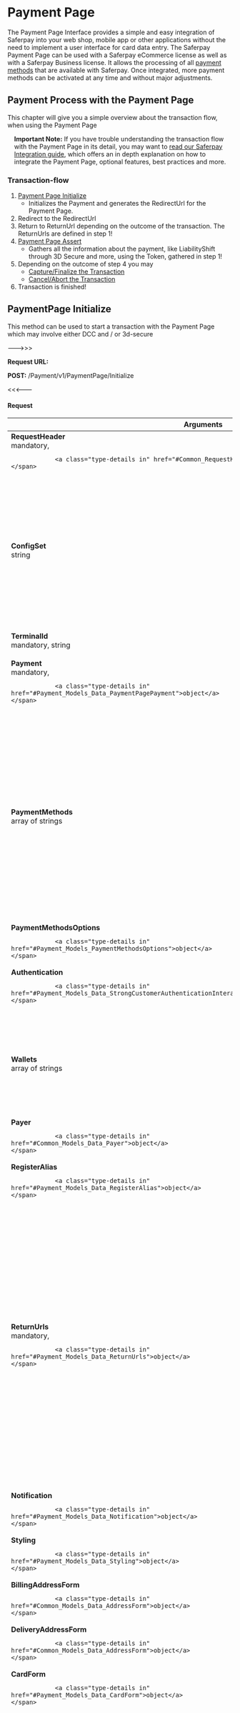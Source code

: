 # <a name="ChapterPaymentPage"></a>Payment Page

The Payment Page Interface provides a simple and easy integration of Saferpay into your web shop, mobile app or other applications without the need to implement a user interface for card data entry. The Saferpay Payment Page can be used with a Saferpay eCommerce license as well as with a Saferpay Business license. It allows the processing of all <a target="_blank" href="https://saferpay.github.io/sndbx/index.html#paymentmethods">payment methods</a> that are available with Saferpay. Once integrated, more payment methods can be activated at any time and without major adjustments.


## <a name="ChapterPaymentPageProcess"></a> Payment Process with the Payment Page

This chapter will give you a simple overview about the transaction flow, when using the Payment Page

<div class="info">
	<span class="glyphicon glyphicon-info-sign" style="color: rgb(110, 199, 215);font-size: 55px;height: 75px;float: left;margin-right: 15px;margin-top: 0px;"></span>
	<p><strong>Important Note:</strong> If you have trouble understanding the transaction flow with the Payment Page in its detail, you may want to <a href="https://saferpay.github.io/sndbx/Integration_PP.html">read our Saferpay Integration guide</a>, which offers an in depth explanation on how to integrate the Payment Page, optional features, best practices and more.</p>
</div>

### Transaction-flow

1. [Payment Page Initialize](index.html#Payment_v1_PaymentPage_Initialize)
  	* Initializes the Payment and generates the RedirectUrl for the Payment Page.
2. Redirect to the RedirectUrl
3. Return to ReturnUrl depending on the outcome of the transaction. The ReturnUrls are defined in step 1!
4. [Payment Page Assert](index.html#Payment_v1_PaymentPage_Assert)
  	* Gathers all the information about the payment, like LiabilityShift through 3D Secure and more, using the Token, gathered in step 1!
5. Depending on the outcome of step 4 you may
  	* [Capture/Finalize the Transaction](index.html#Payment_v1_Transaction_Capture)
  	* [Cancel/Abort the Transaction](index.html#Payment_v1_Transaction_Cancel)
6. Transaction is finished!



## <a name="Payment_v1_PaymentPage_Initialize"></a>PaymentPage Initialize

This method can be used to start a transaction with the Payment Page which may involve either DCC and / or 3d-secure

--->>>

<div class="info"><p><strong>Request URL:</strong></p><p><strong>POST:</strong> /Payment/v1/PaymentPage/Initialize</p></div>

<<<---

#### Request




<table class="table">
	<thead>
		<tr>
			<th colspan="2">Arguments</th>
		</tr>
	</thead>
				<tr>
					<td class="col-sm-4 text-right">
	<strong>RequestHeader</strong><br />
	<span class="text-muted small">
			<span>
				<span class="text-mandatory">mandatory</span>,
			</span>
				
				<a class="type-details in" href="#Common_RequestHeader">object</a>
	</span>
</td>
<td class="col-sm-8">
	<div style="padding-bottom: 10px">General information about the request.</div>
	<i class="small text-muted">
			</i>
</td>
				</tr>
				<tr>
					<td class="col-sm-4 text-right">
	<strong>ConfigSet</strong><br />
	<span class="text-muted small">
				string
	</span>
</td>
<td class="col-sm-8">
	<div style="padding-bottom: 10px">This parameter let you define your payment page config (PPConfig) by name. If this parameters is not set, your default PPConfig will be applied if available.<br> When the PPConfig can't be found (e.g. wrong name), the Saferpay basic style will be applied to the payment page.</div>
	<i class="small text-muted">
Id[1..20]<br />
				    <span>Example: <code>name of your payment page config (case-insensitive)</code></span>
	</i>
</td>
				</tr>
				<tr>
					<td class="col-sm-4 text-right">
	<strong>TerminalId</strong><br />
	<span class="text-muted small">
			<span>
				<span class="text-mandatory">mandatory</span>,
			</span>
				string
	</span>
</td>
<td class="col-sm-8">
	<div style="padding-bottom: 10px">Saferpay terminal id</div>
	<i class="small text-muted">
Numeric[8..8]<br />
				    <span>Example: <code>12345678</code></span>
	</i>
</td>
				</tr>
				<tr>
					<td class="col-sm-4 text-right">
	<strong>Payment</strong><br />
	<span class="text-muted small">
			<span>
				<span class="text-mandatory">mandatory</span>,
			</span>
				
				<a class="type-details in" href="#Payment_Models_Data_PaymentPagePayment">object</a>
	</span>
</td>
<td class="col-sm-8">
	<div style="padding-bottom: 10px">Information about the payment (amount, currency, ...)</div>
	<i class="small text-muted">
			</i>
</td>
				</tr>
				<tr>
					<td class="col-sm-4 text-right">
	<strong>PaymentMethods</strong><br />
	<span class="text-muted small">
				array of strings
	</span>
</td>
<td class="col-sm-8">
	<div style="padding-bottom: 10px">Used to restrict the means of payment which are available to the payer for this transaction. If only one payment method id is set, the payment selection step will be skipped.</div>
	<i class="small text-muted">
Possible values: ALIPAY, AMEX, BANCONTACT, BONUS, DINERS, DIRECTDEBIT, EPRZELEWY, EPS, GIROPAY, IDEAL, INVOICE, JCB, MAESTRO, MASTERCARD, MYONE, PAYPAL, PAYDIREKT, POSTCARD, POSTFINANCE, SAFERPAYTEST, SOFORT, TWINT, UNIONPAY, VISA, VPAY.<br />
				    <span>Example: <code>[&quot;VISA&quot;, &quot;MASTERCARD&quot;]</code></span>
	</i>
</td>
				</tr>
				<tr>
					<td class="col-sm-4 text-right">
	<strong>PaymentMethodsOptions</strong><br />
	<span class="text-muted small">
				
				<a class="type-details in" href="#Payment_Models_PaymentMethodsOptions">object</a>
	</span>
</td>
<td class="col-sm-8">
	<div style="padding-bottom: 10px">Optional. May be used to set specific options for some payment methods.</div>
	<i class="small text-muted">
			</i>
</td>
				</tr>
				<tr>
					<td class="col-sm-4 text-right">
	<strong>Authentication</strong><br />
	<span class="text-muted small">
				
				<a class="type-details in" href="#Payment_Models_Data_StrongCustomerAuthenticationInteractive">object</a>
	</span>
</td>
<td class="col-sm-8">
	<div style="padding-bottom: 10px">Strong Customer Authentication (exemptions, ...)</div>
	<i class="small text-muted">
			</i>
</td>
				</tr>
				<tr>
					<td class="col-sm-4 text-right">
	<strong>Wallets</strong><br />
	<span class="text-muted small">
				array of strings
	</span>
</td>
<td class="col-sm-8">
	<div style="padding-bottom: 10px">Used to control if wallets should be enabled on the payment selection page and to go directly to the given wallet (if exactly one wallet is filled and PaymentMethods is not set).</div>
	<i class="small text-muted">
Possible values: MASTERPASS, APPLEPAY.<br />
				    <span>Example: <code>[&quot;MASTERPASS&quot;]</code></span>
	</i>
</td>
				</tr>
				<tr>
					<td class="col-sm-4 text-right">
	<strong>Payer</strong><br />
	<span class="text-muted small">
				
				<a class="type-details in" href="#Common_Models_Data_Payer">object</a>
	</span>
</td>
<td class="col-sm-8">
	<div style="padding-bottom: 10px">Information about the payer</div>
	<i class="small text-muted">
			</i>
</td>
				</tr>
				<tr>
					<td class="col-sm-4 text-right">
	<strong>RegisterAlias</strong><br />
	<span class="text-muted small">
				
				<a class="type-details in" href="#Payment_Models_Data_RegisterAlias">object</a>
	</span>
</td>
<td class="col-sm-8">
	<div style="padding-bottom: 10px">If the given means of payment should be stored in Saferpay Secure Card Data storage (if applicable)</div>
	<i class="small text-muted">
			</i>
</td>
				</tr>
				<tr>
					<td class="col-sm-4 text-right">
	<strong>ReturnUrls</strong><br />
	<span class="text-muted small">
			<span>
				<span class="text-mandatory">mandatory</span>,
			</span>
				
				<a class="type-details in" href="#Payment_Models_Data_ReturnUrls">object</a>
	</span>
</td>
<td class="col-sm-8">
	<div style="padding-bottom: 10px">Urls which are to be used to redirect the payer back to the shop if the transaction requires some kind of browser redirection (3d-secure, dcc)<br><br>These Urls are used by Saferpay to redirect the shopper back to the merchant shop. You may add query string parameters to identify your session, but please be aware that the shopper could modify these parameters inside the browser!<br> The whole url including query string parameters should be as short as possible to prevent issues with specific browsers and must not exceed 2000 characters.<br> Note: you should not add sensitive data to the query string, as its contents is plainly visible inside the browser and will be logged by our web servers.</div>
	<i class="small text-muted">
			</i>
</td>
				</tr>
				<tr>
					<td class="col-sm-4 text-right">
	<strong>Notification</strong><br />
	<span class="text-muted small">
				
				<a class="type-details in" href="#Payment_Models_Data_Notification">object</a>
	</span>
</td>
<td class="col-sm-8">
	<div style="padding-bottom: 10px">Notification options</div>
	<i class="small text-muted">
			</i>
</td>
				</tr>
				<tr>
					<td class="col-sm-4 text-right">
	<strong>Styling</strong><br />
	<span class="text-muted small">
				
				<a class="type-details in" href="#Payment_Models_Data_Styling">object</a>
	</span>
</td>
<td class="col-sm-8">
	<div style="padding-bottom: 10px">Styling options</div>
	<i class="small text-muted">
			</i>
</td>
				</tr>
				<tr>
					<td class="col-sm-4 text-right">
	<strong>BillingAddressForm</strong><br />
	<span class="text-muted small">
				
				<a class="type-details in" href="#Common_Models_Data_AddressForm">object</a>
	</span>
</td>
<td class="col-sm-8">
	<div style="padding-bottom: 10px">Used to have the payer enter his billing address in the payment process.</div>
	<i class="small text-muted">
			</i>
</td>
				</tr>
				<tr>
					<td class="col-sm-4 text-right">
	<strong>DeliveryAddressForm</strong><br />
	<span class="text-muted small">
				
				<a class="type-details in" href="#Common_Models_Data_AddressForm">object</a>
	</span>
</td>
<td class="col-sm-8">
	<div style="padding-bottom: 10px">Used to have the payer enter his delivery address in the payment process.</div>
	<i class="small text-muted">
			</i>
</td>
				</tr>
				<tr>
					<td class="col-sm-4 text-right">
	<strong>CardForm</strong><br />
	<span class="text-muted small">
				
				<a class="type-details in" href="#Payment_Models_Data_CardForm">object</a>
	</span>
</td>
<td class="col-sm-8">
	<div style="padding-bottom: 10px">Options for card data entry form (if applicable)</div>
	<i class="small text-muted">
			</i>
</td>
				</tr>
				<tr>
					<td class="col-sm-4 text-right">
	<strong>Condition</strong><br />
	<span class="text-muted small">
				string
	</span>
</td>
<td class="col-sm-8">
	<div style="padding-bottom: 10px">Optional Condition for Authorization (only 3DSv2), to control, whether or not, transactions without LiabilityShift should be accepted. <strong>Important Note:</strong> This only filters out transactions, where the condition is conclusive <strong>before</strong> the authorization itself. It is possible, that LiabilityShift is rejected after the authorization. Please always check the <strong>ThreeDs</strong> container, within the authorization-response, to be 100% sure, if LiabilityShift applies, or not!<br> Default: IF_ALLOWED_BY_SCHEME (empty)</div>
	<i class="small text-muted">
Possible values: WITH_LIABILITY_SHIFT, IF_ALLOWED_BY_SCHEME.<br />
			</i>
</td>
				</tr>

</table>


--->>>

<p>Example:</p>
<pre class="prettyprint">
{
  "RequestHeader": {
    "SpecVersion": "[current Spec-Version]",
    "CustomerId": "[your customer id]",
    "RequestId": "[unique request identifier]",
    "RetryIndicator": 0
  },
  "TerminalId": "[your terminal id]",
  "Payment": {
    "Amount": {
      "Value": "100",
      "CurrencyCode": "CHF"
    },
    "OrderId": "Id of the order",
    "Description": "Description of payment"
  },
  "ReturnUrls": {
    "Success": "[your shop payment success url]",
    "Fail": "[your shop payment fail url]"
  }
}
</pre>

<<<---

#### Response




<table class="table">
	<thead>
		<tr>
			<th colspan="2">Arguments</th>
		</tr>
	</thead>
				<tr>
					<td class="col-sm-4 text-right">
	<strong>ResponseHeader</strong><br />
	<span class="text-muted small">
			<span>
				<span class="text-mandatory">mandatory</span>,
			</span>
				
				<a class="type-details in" href="#Common_ResponseHeader">object</a>
	</span>
</td>
<td class="col-sm-8">
	<div style="padding-bottom: 10px">Contains general informations about the response.</div>
	<i class="small text-muted">
			</i>
</td>
				</tr>
				<tr>
					<td class="col-sm-4 text-right">
	<strong>Token</strong><br />
	<span class="text-muted small">
			<span>
				<span class="text-mandatory">mandatory</span>,
			</span>
				string
	</span>
</td>
<td class="col-sm-8">
	<div style="padding-bottom: 10px">Token for later referencing</div>
	<i class="small text-muted">
				    <span>Example: <code>234uhfh78234hlasdfh8234e1234</code></span>
	</i>
</td>
				</tr>
				<tr>
					<td class="col-sm-4 text-right">
	<strong>Expiration</strong><br />
	<span class="text-muted small">
			<span>
				<span class="text-mandatory">mandatory</span>,
			</span>
				date
	</span>
</td>
<td class="col-sm-8">
	<div style="padding-bottom: 10px">Expiration date / time of the generated token in ISO 8601 format in UTC. After this time, the token won’t be accepted for any further action.</div>
	<i class="small text-muted">
				    <span>Example: <code>2011-07-14T19:43:37+01:00</code></span>
	</i>
</td>
				</tr>
				<tr>
					<td class="col-sm-4 text-right">
	<strong>RedirectUrl</strong><br />
	<span class="text-muted small">
			<span>
				<span class="text-mandatory">mandatory</span>,
			</span>
				string
	</span>
</td>
<td class="col-sm-8">
	<div style="padding-bottom: 10px">Redirecturl for the payment page transaction. Simply add this to a "Pay Now"-button or do an automatic redirect.</div>
	<i class="small text-muted">
				    <span>Example: <code>https://www.saferpay.com/vt2/api/PaymentPage/1234/12341234/z2p7a0plpgsd41m97wjvm5jza</code></span>
	</i>
</td>
				</tr>

</table>


--->>>

<p>Example:</p>
<pre class="prettyprint">
{
  "ResponseHeader": {
    "SpecVersion": "[current Spec-Version]",
    "RequestId": "Id of the request"
  },
  "Token": "234uhfh78234hlasdfh8234e1234",
  "Expiration": "2015-01-30T12:45:22.258+01:00",
  "RedirectUrl": "https://www.saferpay.com/vt2/api/..."
}
</pre>

<<<---





## <a name="Payment_v1_PaymentPage_Assert"></a>PaymentPage Assert

Call this function to safely check the status of the transaction from your server.

<div class="info">
<span class="glyphicon glyphicon-info-sign" style="color: rgb(110, 199, 215);font-size: 55px;height: 75px;float: left;margin-right: 15px;margin-top: 0px;"></span>
<div>
<p><strong>Important:</strong></p>
<ul>
<li>Depending on the payment provider, the resulting transaction may either be an authorization or may already be captured (meaning the financial flow was already triggered). This will be visible in the status of the transaction container returned in the response.</li>
<li>This function can be called up to 24 hours after the transaction was initialized.</li>
<li>If the transaction failed (the payer was redirected to the Fail url or he manipulated the return url), an error response with an http status code 400 or higher containing an error message will be returned providing some information on the transaction failure.</li>
</ul>
</div>
</div>

--->>>

<div class="info"><p><strong>Request URL:</strong></p><p><strong>POST:</strong> /Payment/v1/PaymentPage/Assert</p></div>

<<<---

#### Request




<table class="table">
	<thead>
		<tr>
			<th colspan="2">Arguments</th>
		</tr>
	</thead>
				<tr>
					<td class="col-sm-4 text-right">
	<strong>RequestHeader</strong><br />
	<span class="text-muted small">
			<span>
				<span class="text-mandatory">mandatory</span>,
			</span>
				
				<a class="type-details in" href="#Common_RequestHeader">object</a>
	</span>
</td>
<td class="col-sm-8">
	<div style="padding-bottom: 10px">General information about the request.</div>
	<i class="small text-muted">
			</i>
</td>
				</tr>
				<tr>
					<td class="col-sm-4 text-right">
	<strong>Token</strong><br />
	<span class="text-muted small">
			<span>
				<span class="text-mandatory">mandatory</span>,
			</span>
				string
	</span>
</td>
<td class="col-sm-8">
	<div style="padding-bottom: 10px">Token returned by initial call.</div>
	<i class="small text-muted">
Id[1..50]<br />
				    <span>Example: <code>234uhfh78234hlasdfh8234e</code></span>
	</i>
</td>
				</tr>

</table>


--->>>

<p>Example:</p>
<pre class="prettyprint">
{
  "RequestHeader": {
    "SpecVersion": "[current Spec-Version]",
    "CustomerId": "[your customer id]",
    "RequestId": "[unique request identifier]",
    "RetryIndicator": 0
  },
  "Token": "234uhfh78234hlasdfh8234e"
}
</pre>

<<<---

#### Response




<table class="table">
	<thead>
		<tr>
			<th colspan="2">Arguments</th>
		</tr>
	</thead>
				<tr>
					<td class="col-sm-4 text-right">
	<strong>ResponseHeader</strong><br />
	<span class="text-muted small">
			<span>
				<span class="text-mandatory">mandatory</span>,
			</span>
				
				<a class="type-details in" href="#Common_ResponseHeader">object</a>
	</span>
</td>
<td class="col-sm-8">
	<div style="padding-bottom: 10px">Contains general informations about the response.</div>
	<i class="small text-muted">
			</i>
</td>
				</tr>
				<tr>
					<td class="col-sm-4 text-right">
	<strong>Transaction</strong><br />
	<span class="text-muted small">
			<span>
				<span class="text-mandatory">mandatory</span>,
			</span>
				
				<a class="type-details in" href="#Payment_Models_Data_PaymentTransaction">object</a>
	</span>
</td>
<td class="col-sm-8">
	<div style="padding-bottom: 10px">Information about the transaction</div>
	<i class="small text-muted">
			</i>
</td>
				</tr>
				<tr>
					<td class="col-sm-4 text-right">
	<strong>PaymentMeans</strong><br />
	<span class="text-muted small">
			<span>
				<span class="text-mandatory">mandatory</span>,
			</span>
				
				<a class="type-details in" href="#Payment_Models_Data_PaymentMeansInfo">object</a>
	</span>
</td>
<td class="col-sm-8">
	<div style="padding-bottom: 10px">Information about the means of payment</div>
	<i class="small text-muted">
			</i>
</td>
				</tr>
				<tr>
					<td class="col-sm-4 text-right">
	<strong>Payer</strong><br />
	<span class="text-muted small">
				
				<a class="type-details in" href="#Payment_Models_Data_PayerInfo">object</a>
	</span>
</td>
<td class="col-sm-8">
	<div style="padding-bottom: 10px">Information about the payer / card holder</div>
	<i class="small text-muted">
			</i>
</td>
				</tr>
				<tr>
					<td class="col-sm-4 text-right">
	<strong>RegistrationResult</strong><br />
	<span class="text-muted small">
				
				<a class="type-details in" href="#Payment_Models_Data_RegistrationResult">object</a>
	</span>
</td>
<td class="col-sm-8">
	<div style="padding-bottom: 10px">Information about the SCD registration outcome</div>
	<i class="small text-muted">
			</i>
</td>
				</tr>
				<tr>
					<td class="col-sm-4 text-right">
	<strong>Liability</strong><br />
	<span class="text-muted small">
				
				<a class="type-details in" href="#Payment_Models_Data_LiabilityInfo">object</a>
	</span>
</td>
<td class="col-sm-8">
	<div style="padding-bottom: 10px">LiabilityShift information, replaces ThreeDs Info from api version 1.8</div>
	<i class="small text-muted">
			</i>
</td>
				</tr>
				<tr>
					<td class="col-sm-4 text-right">
	<strong>Dcc</strong><br />
	<span class="text-muted small">
				
				<a class="type-details in" href="#Payment_Models_Data_DccInfo">object</a>
	</span>
</td>
<td class="col-sm-8">
	<div style="padding-bottom: 10px">Dcc information, if applicable</div>
	<i class="small text-muted">
			</i>
</td>
				</tr>
				<tr>
					<td class="col-sm-4 text-right">
	<strong>MastercardIssuerInstallments</strong><br />
	<span class="text-muted small">
				
				<a class="type-details in" href="#Payment_Models_Data_MastercardIssuerInstallmentsOptions">object</a>
	</span>
</td>
<td class="col-sm-8">
	<div style="padding-bottom: 10px">Mastercard card issuer installment payment options, if applicable</div>
	<i class="small text-muted">
			</i>
</td>
				</tr>

</table>


--->>>

<p>Example:</p>
<pre class="prettyprint">
{
  "ResponseHeader": {
    "SpecVersion": "[current Spec-Version]",
    "RequestId": "[your request id]"
  },
  "Transaction": {
    "Type": "PAYMENT",
    "Status": "AUTHORIZED",
    "Id": "723n4MAjMdhjSAhAKEUdA8jtl9jb",
    "Date": "2015-01-30T12:45:22.258+01:00",
    "Amount": {
      "Value": "100",
      "CurrencyCode": "CHF"
    },
    "AcquirerName": "Saferpay Test Card",
    "AcquirerReference": "000000",
    "SixTransactionReference": "0:0:3:723n4MAjMdhjSAhAKEUdA8jtl9jb",
    "ApprovalCode": "012345"
  },
  "PaymentMeans": {
    "Brand": {
      "PaymentMethod": "VISA",
      "Name": "VISA Saferpay Test"
    },
    "DisplayText": "9123 45xx xxxx 1234",
    "Card": {
      "MaskedNumber": "912345xxxxxx1234",
      "ExpYear": 2015,
      "ExpMonth": 9,
      "HolderName": "Max Mustermann",
      "CountryCode": "CH"
    }
  },
  "Liability": {
    "LiabilityShift": true,
    "LiableEntity": "ThreeDs",
    "ThreeDs": {
      "Authenticated": true,
      "LiabilityShift": true,
      "Xid": "ARkvCgk5Y1t/BDFFXkUPGX9DUgs=",
      "VerificationValue": "AAABBIIFmAAAAAAAAAAAAAAAAAA="
    },
    "FraudFree": {
      "Id": "deab90a0458bdc9d9946f5ed1b36f6e8",
      "LiabilityShift": false,
      "Score": 0.6,
      "InvestigationPoints": [
        "susp_bill_ad",
        "susp_machine"
      ]
    }
  }
}
</pre>

<<<---






